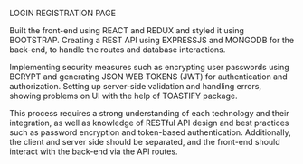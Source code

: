 LOGIN REGISTRATION PAGE

Built the front-end using REACT and REDUX and styled it using BOOTSTRAP.
Creating a REST API using EXPRESSJS and MONGODB for the back-end, to handle the routes and database interactions.

Implementing security measures such as encrypting user passwords using BCRYPT and generating JSON WEB TOKENS (JWT) for authentication and authorization. Setting up server-side validation and handling errors, showing problems on UI with the help of TOASTIFY package.

This process requires a strong understanding of each technology and their integration, as well as knowledge of RESTful API design and best practices such as password encryption and token-based authentication.
Additionally, the client and server side should be separated, and the front-end should interact with the back-end via the API routes.
